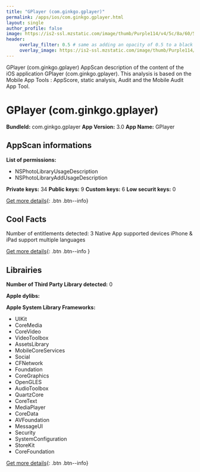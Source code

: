 ```yaml
---
title: "GPlayer (com.ginkgo.gplayer)"
permalink: /apps/ios/com.ginkgo.gplayer.html
layout: single
author_profile: false
image: https://is2-ssl.mzstatic.com/image/thumb/Purple114/v4/5c/8a/60/5c8a60d2-742e-6cf8-3940-d4dbeff2e542/AppIcon-0-1x_U007emarketing-0-0-GLES2_U002c0-512MB-sRGB-0-0-0-85-220-0-0-0-6.png/512x512bb.jpg
header: 
     overlay_filter: 0.5 # same as adding an opacity of 0.5 to a black background
     overlay_image: https://is2-ssl.mzstatic.com/image/thumb/Purple114/v4/5c/8a/60/5c8a60d2-742e-6cf8-3940-d4dbeff2e542/AppIcon-0-1x_U007emarketing-0-0-GLES2_U002c0-512MB-sRGB-0-0-0-85-220-0-0-0-6.png/512x512bb.jpg
---
```

GPlayer (com.ginkgo.gplayer) AppScan description of the content of the iOS application GPlayer (com.ginkgo.gplayer). This analysis is based on the Mobile App Tools : AppScore, static analysis, Audit and the Mobile Audit App Tool.

# GPlayer (com.ginkgo.gplayer)

**BundleId:** com.ginkgo.gplayer
**App Version:** 3.0
**App Name:** GPlayer


## AppScan informations 

**List of permissions:** 
- NSPhotoLibraryUsageDescription
- NSPhotoLibraryAddUsageDescription
  
  
**Private keys:** 34
**Public keys:** 9
**Custom keys:** 6
**Low securit keys:** 0
  
[Get more details](/pricing.html){: .btn .btn--info}

## Cool Facts

Number of entitlements detected: 3
Native App
supported devices iPhone & iPad
support multiple languages
  
[Get more details](/pricing.html){: .btn .btn--info }

## Librairies 
**Number of Third Party Library detected:** 0


**Apple dylibs:**


**Apple System Library Frameworks:**
- UIKit
- CoreMedia
- CoreVideo
- VideoToolbox
- AssetsLibrary
- MobileCoreServices
- Social
- CFNetwork
- Foundation
- CoreGraphics
- OpenGLES
- AudioToolbox
- QuartzCore
- CoreText
- MediaPlayer
- CoreData
- AVFoundation
- MessageUI
- Security
- SystemConfiguration
- StoreKit
- CoreFoundation


  
[Get more details](/pricing.html){: .btn .btn--info}

